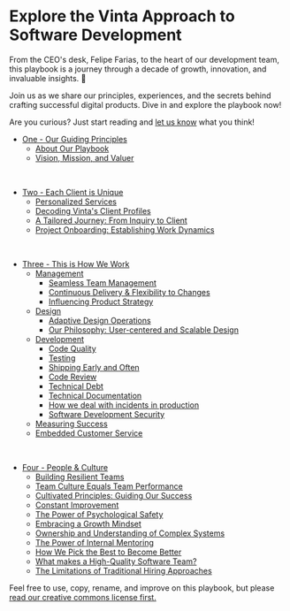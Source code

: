# Explore the Vinta Approach to Software Development
From the CEO's desk, Felipe Farias, to the heart of our development team, this playbook is a journey through a decade of growth, innovation, and invaluable insights. 🌟

Join us as we share our principles, experiences, and the secrets behind crafting successful digital products. Dive in and explore the playbook now! 

Are you curious? Just start reading and [let us know](https://vinta.com.br/contact) what you think!

  * [One - Our Guiding Principles](our_guiding_principles.md)
    * [About Our Playbook](our_guiding_principles.md#about-our-playbook)
    * [Vision, Mission, and Valuer](our_guiding_principles.md#vision-mission-and-values)

<br>

  * [Two - Each Client is Unique](each_client_is_unique.md)
    * [Personalized Services](each_client_is_unique.md#Personalized-services)
    * [Decoding Vinta's Client Profiles](each_client_is_unique.md#decoding-vintas-client-profiles)
    * [A Tailored Journey: From Inquiry to Client](each_client_is_unique.md#A-Tailored-journey-from-inquiry-to-client)
    * [Project Onboarding: Establishing Work Dynamics](each_client_is_unique.md#Project-Onboarding-establishing-work-Dynamics)
 
 <br>
 
  * [Three - This is How We Work](how_we_work.md)
    * [Management](how_we_work.md#management)
       * [Seamless Team Management](how_we_work.md#seamless-team-management)
       * [Continuous Delivery & Flexibility to Changes](how-we-work.md#continuous-delivery--flexibility-to-changes)
       * [Influencing Product Strategy](how_we_work.md#influencing-product-strategy)
    * [Design](how_we_work.md#design)
       * [Adaptive Design Operations](how_we_work.md#adaptive-design-operations)
       * [Our Philosophy: User-centered and Scalable Design](how_we_work.md#our-philosophy-user-centered-and-scalable-design)
    * [Development](how_we_work.md#development)
       *  [Code Quality](how_we_work.md#code-quality)
       *  [Testing](how_we_work.md#testing)
       *  [Shipping Early and Often](how_we_work.md#shipping-early-and-often)
       *  [Code Review](how_we_work.md#code-review)
       *  [Technical Debt](how_we_work.md#technical-debt)
       *  [Technical Documentation](how_we_work.md#technical-documentation)
       *  [How we deal with incidents in production](how_we_work.md#how-we-deal-with-incidents-in-production)
       *  [Software Development Security](how_we_work.md#software-development-security) 
    * [Measuring Success](ow_we_work.md#measuring-success)
    * [Embedded Customer Service](how_we_work.md#embedded-customer-service)

  <br> 
  
  * [Four - People & Culture](people_and_culture.md)
       *  [Building Resilient Teams](people_and_culture.md#building-resilient-teams)
       *  [Team Culture Equals Team Performance](people_and_culture.md#team-culture-equals-team-performance)
       *  [Cultivated Principles: Guiding Our Success](people_and_culture.md#cultivated-principles-guiding-our-success)
       *  [Constant Improvement](people_and_culture.md#constant-improvement)
       *  [The Power of Psychological Safety](people_and_culture.md#the-power-of-psychological-safety)
       *  [Embracing a Growth Mindset](people_and_culture.md#embracing-a-growth-mindset)
       *  [Ownership and Understanding of Complex Systems](people_and_culture.md#ownership-and-understanding-of-complex-systems)
       *  [The Power of Internal Mentoring](people_and_culture.md#the-power-of-internal-mentoring)
       *  [How We Pick the Best to Become Better](people_and_culture.md#how-we-pick-the-best-to-become-better)
       *  [What makes a High-Quality Software Team?](people_and_culture.md#what-makes-a-high-quality-software-team)
       *  [The Limitations of Traditional Hiring Approaches](people_and_culture.md#the-limitations-of-traditional-hiring-approaches)
   
         
Feel free to use, copy, rename, and improve on this playbook, but please [read our creative commons license first.](http://creativecommons.org/licenses/by-nc/4.0/)

 
